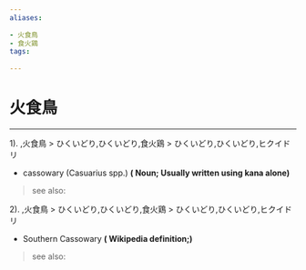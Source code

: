```yaml
---
aliases:
    
- 火食鳥
- 食火鶏
tags:
    
---
```


# 火食鳥
---
1).
,火食鳥 > ひくいどり,ひくいどり,食火鶏 > ひくいどり,ひくいどり,ヒクイドリ

- cassowary (Casuarius spp.)
**( Noun; Usually written using kana alone)**
> see also: 
            
2).
,火食鳥 > ひくいどり,ひくいどり,食火鶏 > ひくいどり,ひくいどり,ヒクイドリ

- Southern Cassowary
**( Wikipedia definition;)**
> see also: 
            